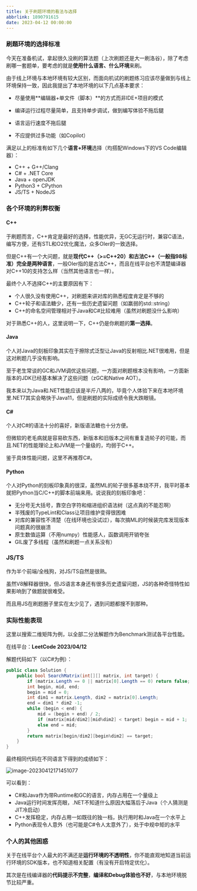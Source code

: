 ```yaml
---
title: 关于刷题环境的看法与选择
abbrlink: 1890791615
date: 2023-04-12 00:00:00
---
```


### 刷题环境的选择标准

今天在准备机试，拿起很久没刷的算法题（上次刷题还是大一刷洛谷），除了考虑刷哪一套题单，要考虑的就是**使用什么语言、什么环境**来刷。

由于线上环境与本地环境有较大区别，而面向机试的刷题练习应该尽量做到与线上环境保持一致，因此我提出了本地环境的以下几点基本要求：

- 尽量使用**编辑器+单文件（脚本）**的方式而非IDE+项目的模式

- 编译运行过程尽量简单，且支持单步调试，做到编写体验不拖后腿
- 语言运行速度不拖后腿
- 不应提供过多功能（如Copilot）

满足以上的标准有如下几个**语言+环境**选择（均搭配Windows下的VS Code编辑器）：

- C++ + G++/Clang
- C# + .NET Core
- Java + openJDK
- Python3 + CPython
- JS/TS + NodeJS

### 各个环境的利弊权衡

#### C++

于刷题而言，C++肯定是最好的选择，性能优异，无GC无运行时，兼容C语法，编写方便，还有STL和O2优化魔法，众多OIer的一致选择。

但是C++有一个大问题，就是**现代C++（>=C++20）和古法C++（一般指98标准）完全是两种语言**，一般OIer指的是古法C++，而且在线平台也不清楚编译器对C++10的支持怎么样（当然其他语言也一样）。

最终个人不选择C++的主要原因有下：

- 个人很久没有使用C++，对刷题来讲对库的熟悉程度肯定是不够的
- C++轮子和语法糖少，还有一些历史遗留问题（如羸弱的std::string）
- C++的命名空间管理相对于Java和C#比较难用（虽然对刷题没什么影响）

对于熟悉C++的人，这里说明一下，C++仍是你刷题的**第一选择**。

#### Java

个人对Java的刻板印象其实在于擦除式泛型让Java的反射相比.NET很难用，但是这对刷题几乎没有影响。

至于老生常谈的GC和JVM调优这些问题，一方面对刷题根本没有影响，一方面新版本的JDK已经基本解决了这些问题（zGC和Native AOT）。

我本来以为Java和.NET性能应该是半斤八两的，毕竟个人体验下来在本地环境里.NET7其实会略快于Java11，但是刷题的实际成绩令我大跌眼镜。

#### C#

个人对C#的语法十分的喜好，新版语法糖也十分方便。

但微软的老毛病就是容易砍东西，新版本和旧版本之间有重复造轮子的可能，而且.NET的性能理论上和JVM是一个量级的，均弱于C++。

鉴于具体性能问题，这里不再推荐C#。

#### Python

个人对Python的刻板印象真的很深，虽然ML的轮子很多基本绕不开，我平时基本就把Python当C/C++的脚本前端来用。说说我的刻板印象吧：

- 无分号无大括号，靠空白字符和缩进组织语法树（这点真的不能忍啊）
- 半残废的TypeLint和Class让项目维护变得很困难
- 对库的兼容性不清楚（在线环境也没试过），每次搞ML的时候装完库发现版本问题真的很崩溃
- 原生数值运算（不用numpy）性能感人，函数调用开销夸张
- GIL废了多线程（虽然和刷题一点关系没有）

### JS/TS

作为半个前端/全栈狗，对JS/TS自然是很熟。

虽然V8解释器很快，但JS语言本身还有很多历史遗留问题，JS的各种奇怪特性如果影响到了做题就很难受。

而且用JS在刷题圈子里实在太少见了，遇到问题都搜不到那种。

### 实际性能表现

这里以搜索二维矩阵为例，以全部二分法解题作为Benchmark测试各平台性能。

在线平台：**LeetCode 2023/04/12**

解题代码如下（以C#为例）：

```c#
public class Solution {
    public bool SearchMatrix(int[][] matrix, int target) {
        if (matrix.Length == 0 || matrix[0].Length == 0) return false;
        int begin, mid, end;
        begin = mid = 0;
        int dim1 = matrix.Length, dim2 = matrix[0].Length;
        end = dim1 * dim2 -1;
        while (begin < end) {
            mid = (begin + end) / 2;
            if (matrix[mid/dim2][mid%dim2] < target) begin = mid + 1;
            else end = mid;
        }
        return matrix[begin/dim2][begin%dim2] == target;
    }
}
```

最终相同代码在不同语言下得到的成绩如下：

![image-20230412171451077](C:\Users\wps\AppData\Roaming\Typora\typora-user-images\image-20230412171451077.png)

可以看到：

- C#和Java作为带Runtime和GC的语言，内存占用在一个量级上
- Java运行时间发挥亮眼，.NET不知道什么原因大幅落后于Java（个人猜测是JIT冷启动）
- C++发挥稳定，内存占用一如既往的独一档，执行用时和Java在一个水平上
- Python表现令人意外（也可能是C#令人太意外了），处于中规中矩的水平

### 个人的其他困惑

关于在线平台个人最大的不满还是**运行环境的不透明性**，你不能直观地知道当前运行环境的SDK版本，也不知道相关配置（有没有开启特定优化）。

其次是在线编译器的**代码提示不完整**，**编译和Debug体验也不好**，与本地环境脱节比较严重。